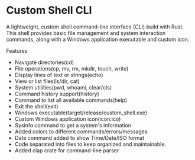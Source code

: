 # Custom Shell CLI

A lightweight, custom shell command-line interface (CLI) build with Rust. This shell provides basic file management and system interaction commands, along with a Windows application executable and custom icon.

Features

-   Navigate directories(cd)
-   File operations(cp, mv, rm, mkdir, touch, write)
-   Display lines of text or strings(echo)
-   View or list files(ls/dir, cat)
-   System utilities(pwd, whoami, clear/cls)
-   Command history support(history)
-   Command to list all available commands(help)
-   Exit the shell(exit)
-   Windows executable(target/release/custom_shell.exe)
-   Custom Windows application icon(icon.ico)
-   Sysinfo command to get a system's information
-   Added colors to different commands/errors/messages
-   Date command added to show Time/Date/ISO format
-   Code separated into files to keep organized and maintainable.
-   Added clap crate for command-line parser

